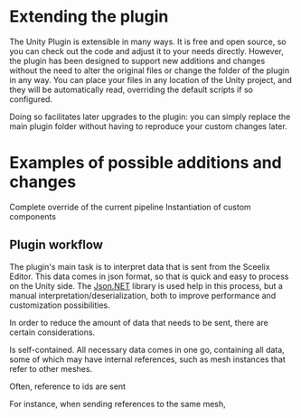 # Extending the plugin

The Unity Plugin is extensible in many ways. It is free and open source, so you can check out the code and adjust it to your needs directly. However, the plugin has been designed to support new additions and changes without the need to alter the original files or change the folder of the plugin in any way. You can place your files in any location of the Unity project, and they will be automatically read, overriding the default scripts if so configured.

Doing so facilitates later upgrades to the plugin: you can simply replace the main plugin folder without having to reproduce your custom changes later.

# Examples of possible additions and changes

Complete override of the current pipeline
Instantiation of custom components



## Plugin workflow

The plugin's main task is to interpret data that is sent from the Sceelix Editor. This data comes in json format, so that is quick and easy to process on the Unity side. The [Json.NET](http://www.newtonsoft.com/json) library is used help in this process, but a manual interpretation/deserialization, both to improve performance and customization possibilities.

In order to reduce the amount of data that needs to be sent, there are certain considerations. 

Is self-contained. All necessary data comes in one go, containing all data, some of which may have internal references, such as mesh instances that refer to other meshes.

Often, reference to ids are sent 

For instance, when sending references to the same mesh, 
